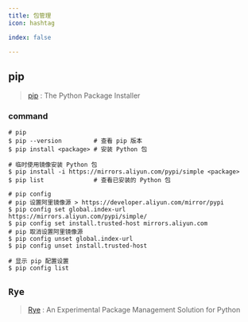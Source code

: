 ```yaml
---
title: 包管理
icon: hashtag

index: false

---
```


<!-- more -->
  
## pip

  > [pip](https://github.com/pypa/pip) : The Python Package Installer

### command

```shell
# pip
$ pip --version         # 查看 pip 版本
$ pip install <package> # 安装 Python 包

# 临时使用镜像安装 Python 包
$ pip install -i https://mirrors.aliyun.com/pypi/simple <package>
$ pip list              # 查看已安装的 Python 包

# pip config
# pip 设置阿里镜像源 > https://developer.aliyun.com/mirror/pypi
$ pip config set global.index-url https://mirrors.aliyun.com/pypi/simple/
$ pip config set install.trusted-host mirrors.aliyun.com
# pip 取消设置阿里镜像源
$ pip config unset global.index-url
$ pip config unset install.trusted-host

# 显示 pip 配置设置
$ pip config list       
```

## `Rye`

  > [Rye](https://github.com/mitsuhiko/rye) : An Experimental Package Management Solution for Python
  
